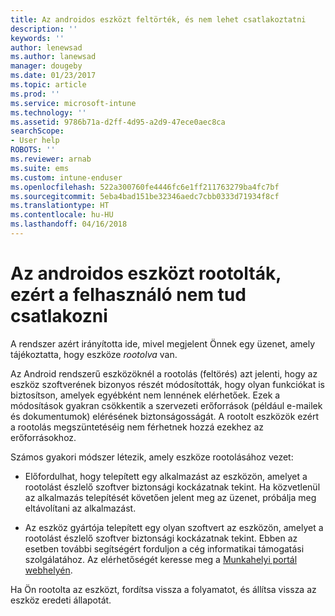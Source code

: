 ```yaml
---
title: Az androidos eszközt feltörték, és nem lehet csatlakoztatni
description: ''
keywords: ''
author: lenewsad
ms.author: lanewsad
manager: dougeby
ms.date: 01/23/2017
ms.topic: article
ms.prod: ''
ms.service: microsoft-intune
ms.technology: ''
ms.assetid: 9786b71a-d2ff-4d95-a2d9-47ece0aec8ca
searchScope:
- User help
ROBOTS: ''
ms.reviewer: arnab
ms.suite: ems
ms.custom: intune-enduser
ms.openlocfilehash: 522a300760fe4446fc6e1ff211763279ba4fc7bf
ms.sourcegitcommit: 5eba4bad151be32346aedc7cbb0333d71934f8cf
ms.translationtype: HT
ms.contentlocale: hu-HU
ms.lasthandoff: 04/16/2018
---
```

# <a name="your-android-device-is-rooted-so-you-cant-connect"></a>Az androidos eszközt rootolták, ezért a felhasználó nem tud csatlakozni

A rendszer azért irányította ide, mivel megjelent Önnek egy üzenet, amely tájékoztatta, hogy eszköze _rootolva_ van.

Az Android rendszerű eszközöknél a rootolás (feltörés) azt jelenti, hogy az eszköz szoftverének bizonyos részét módosították, hogy olyan funkciókat is biztosítson, amelyek egyébként nem lennének elérhetőek. Ezek a módosítások gyakran csökkentik a szervezeti erőforrások (például e-mailek és dokumentumok) elérésének biztonságosságát. A rootolt eszközök ezért a rootolás megszüntetéséig nem férhetnek hozzá ezekhez az erőforrásokhoz.  

Számos gyakori módszer létezik, amely eszköze rootolásához vezet:

- Előfordulhat, hogy telepített egy alkalmazást az eszközön, amelyet a rootolást észlelő szoftver biztonsági kockázatnak tekint. Ha közvetlenül az alkalmazás telepítését követően jelent meg az üzenet, próbálja meg eltávolítani az alkalmazást.

- Az eszköz gyártója telepített egy olyan szoftvert az eszközön, amelyet a rootolást észlelő szoftver biztonsági kockázatnak tekint. Ebben az esetben további segítségért forduljon a cég informatikai támogatási szolgálatához. Az elérhetőségét keresse meg a [Munkahelyi portál webhelyén](https://portal.manage.microsoft.com#HelpDeskDialog).

Ha Ön rootolta az eszközt, fordítsa vissza a folyamatot, és állítsa vissza az eszköz eredeti állapotát.
